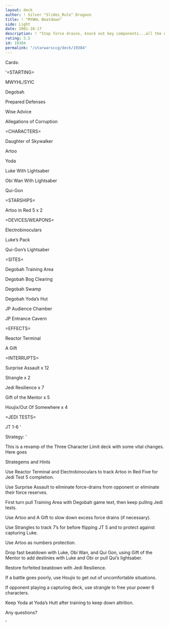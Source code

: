 ```yaml
---
layout: deck
author: ! Silver "Slides_Rule" Dragoon
title: ! "MYWHL Beatdown"
side: Light
date: 2001-10-17
description: ! "Stop force drains, knock out key components...all the necessities with a very nice outcome."
rating: 3.5
id: 19384
permalink: "/starwarsccg/deck/19384"
---
```

Cards: 

'=STARTING=

MWYHL/SYIC

Degobah

Prepared Defenses

Wise Advice

Allegations of Corruption


=CHARACTERS=

Daughter of Skywalker

Artoo

Yoda

Luke With Lightsaber

Obi Wan With Lightsaber

Qui-Gon


=STARSHIPS=

Artoo in Red 5 x 2


=DEVICES/WEAPONS=

Electrobinoculars

Luke’s Pack

Qui-Gon’s Lightsaber


=SITES=

Degobah Training Area

Degobah Bog Clearing

Degobah Swamp

Degobah Yoda’s Hut

JP Audience Chamber

JP Entrance Cavern


=EFFECTS=

Reactor Terminal

A Gift


=INTERRUPTS=

Surprise Assault x 12

Strangle x 2

Jedi Resilience x 7

Gift of the Mentor x 5

Houjix/Out Of Somewhere x 4


=JEDI TESTS=

JT 1-6 '

Strategy: '

This is a revamp of the Three Character Limit deck with some vital changes.  Here goes


Strategems and Hints


Use Reactor Terminal and Electrobinoculars to track Artoo in Red Five for Jedi Test 5 completion.


Use Surprise Assault to eliminate force-drains from opponent or eliminate their force reserves.


First turn pull Training Area with Degobah game text, then keep pulling Jedi tests.


Use Artoo and A Gift to slow down excess force drains (if necessary).


Use Strangles to track 7’s for before flipping JT 5 and to protect against capturing Luke.


Use Artoo as numbers protection.


Drop fast beatdown with Luke, Obi Wan, and Qui Gon, using Gift of the Mentor to add destinies with Luke and Obi or pull Qui’s lightsaber.


Restore forfeited beatdown with Jedi Resilience.


If a battle goes poorly, use Houjix to get out of uncomfortable situations.


If opponent playing a capturing deck, use strangle to free your power 6 characters.


Keep Yoda at Yoda’s Hutt after training to keep down attrition.


Any questions?


'
